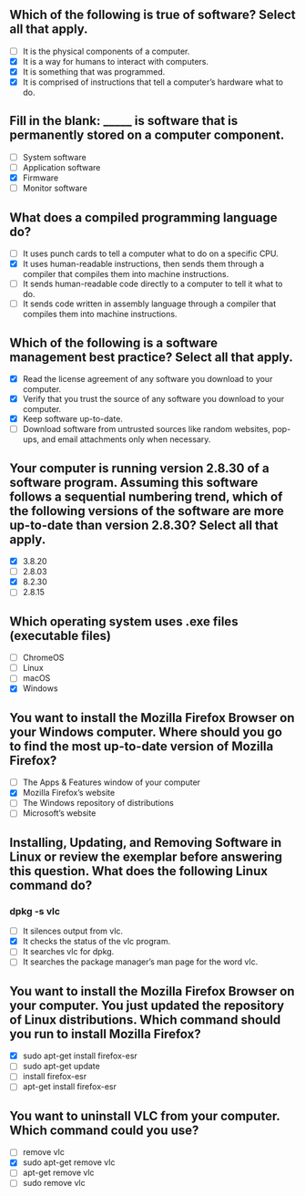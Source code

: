 ## Which of the following is true of software? Select all that apply.

- [ ] It is the physical components of a computer. 
- [x] It is a way for humans to interact with computers.
- [x] It is something that was programmed.
- [x] It is comprised of instructions that tell a computer’s hardware what to do. 

## Fill in the blank: _____ is software that is permanently stored on a computer component.

- [ ] System software
- [ ] Application software
- [x] Firmware 
- [ ] Monitor software

## What does a compiled programming language do?

- [ ] It uses punch cards to tell a computer what to do on a specific CPU.
- [x] It uses human-readable instructions, then sends them through a compiler that compiles them into machine instructions. 
- [ ] It sends human-readable code directly to a computer to tell it what to do.
- [ ] It sends code written in assembly language through a compiler that compiles them into machine instructions. 

## Which of the following is a software management best practice? Select all that apply.

- [x] Read the license agreement of any software you download to your computer. 
- [x] Verify that you trust the source of any software you download to your computer.
- [x] Keep software up-to-date.
- [ ] Download software from untrusted sources like random websites, pop-ups, and email attachments only when necessary.

## Your computer is running version 2.8.30 of a software program. Assuming this software follows a sequential numbering trend, which of the following versions of the software are more up-to-date than version 2.8.30? Select all that apply. 

- [x] 3.8.20
- [ ] 2.8.03
- [x] 8.2.30
- [ ] 2.8.15

## Which operating system uses .exe files (executable files)

- [ ] ChromeOS
- [ ] Linux
- [ ] macOS
- [x] Windows

## You want to install the Mozilla Firefox Browser on your Windows computer. Where should you go to find the most up-to-date version of Mozilla Firefox?


- [ ] The Apps & Features window of your computer
- [x] Mozilla Firefox’s website
- [ ] The Windows repository of distributions
- [ ] Microsoft’s website

## Installing, Updating, and Removing Software in Linux or review the exemplar before answering this question. What does the following Linux command do? 

### dpkg -s vlc

- [ ] It silences output from vlc.
- [x] It checks the status of the vlc program.
- [ ] It searches vlc for dpkg.
- [ ] It searches the package manager’s man page for the word vlc.

## You want to install the Mozilla Firefox Browser on your computer. You just updated the repository of Linux distributions. Which command should you run to install Mozilla Firefox?

- [x] sudo apt-get install firefox-esr
- [ ] sudo apt-get update
- [ ] install firefox-esr
- [ ] apt-get install firefox-esr

## You want to uninstall VLC from your computer. Which command could you use?

- [ ] remove vlc
- [x] sudo apt-get remove vlc
- [ ] apt-get remove vlc
- [ ] sudo remove vlc